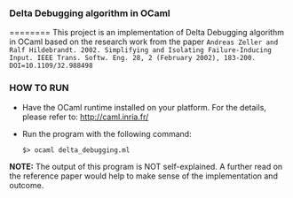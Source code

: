
### Delta Debugging algorithm in OCaml ###

========
This project is an implementation of Delta Debugging algorithm in OCaml based on the research work from the paper `Andreas Zeller and Ralf Hildebrandt. 2002. Simplifying and Isolating Failure-Inducing Input. IEEE Trans. Softw. Eng. 28, 2 (February 2002), 183-200. DOI=10.1109/32.988498`


### HOW TO RUN
  *  Have the OCaml runtime installed on your platform. 
     For the details, please refer to: http://caml.inria.fr/

  *  Run the program with the following command: 

     ```$> ocaml delta_debugging.ml``` 

**NOTE:**
  The output of this program is NOT self-explained. A further read on the reference paper would help to make sense of the implementation and outcome. 

